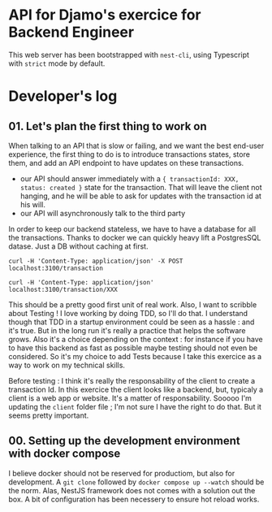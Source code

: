 # API for Djamo's exercice for Backend Engineer

This web server has been bootstrapped with `nest-cli`, using Typescript with `strict` mode by default.

# Developer's log

## 01. Let's plan the first thing to work on

When talking to an API that is slow or failing, and we want the best end-user experience, the first thing to do is to introduce transactions states, store them, and add an API endpoint to have updates on these transactions.

 - our API should answer immediately with a `{ transactionId: XXX, status: created }` state for the transaction. That will leave the client not hanging, and he will be able to ask for updates with the transaction id at his will.
 - our API will asynchronously talk to the third party

In order to keep our backend stateless, we have to have a database for all the transactions. Thanks to docker we can quickly heavy lift a PostgresSQL datase. Just a DB without caching at first.

````
curl -H 'Content-Type: application/json' -X POST localhost:3100/transaction

curl -H 'Content-Type: application/json' localhost:3100/transaction/XXX
````

This should be a pretty good first unit of real work. Also, I want to scribble about Testing ! I love working by doing TDD, so I'll do that. I understand though that TDD in a startup environment could be seen as a hassle : and it's true. But in the long run it's really a practice that helps the software grows. Also it's a choice depending on the context : for instance if you have to have this backend as fast as possible maybe testing should not even be considered. So it's my choice to add Tests because I take this exercice as a way to work on my technical skills.

Before testing : I think it's really the responsability of the client to create a transaction Id. In this exercice the client looks like a backend, but, typicaly a  client is a web app or website. It's a matter of responsability. Sooooo I'm updating the `client` folder file ; I'm not sure I have the right to do that. But it seems pretty important. 

## 00. Setting up the development environment with docker compose

I believe docker should not be reserved for productiom, but also for development. A `git clone` followed by `docker compose up --watch` should be the norm. Alas, NestJS framework does not comes with a solution out the box. A bit of configuration has been necessery to ensure hot reload works.